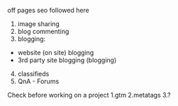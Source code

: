 off pages seo followed here

1. image sharing
2. blog commenting
3. blogging:
- website (on site) blogging
- 3rd party site blogging (blogging)
4. classifieds
5. QnA - Forums


Check before working on a project 
1.gtm
2.metatags 
3.?
